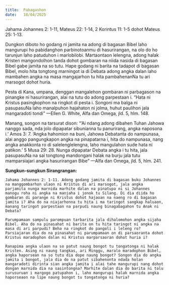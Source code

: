 ```yaml
---
title:  Pabagashon
date:   18/04/2025
---
```


Jahama Johannes 2: 1-11, Mateus 22: 1-14, 2 Korintus 11: 1-5 dohot Mateus 25: 1-13.

Dungkon diboto ho godang ni jamita na adong di bagasan Bibel laho mangurupi ho pabidanghon parbinotoanmu di hasurirangan, na olo do ho tarunjun laho patuduhon i marlobilobi. Martaontaon lelengna, adong halak Kristen mangondolhon tanda dohot gombaran na niida nasida di bagasan Bibel gabe jamita na so tutu. Hape godang ni barita na tadapot di bagasan Bibel, molo hita tongtong marningot ia di Debata adong angka dalan laho mambahen angka na masa mangajarhon tu hita pambahenanNa tu ari marsogot dohot huria.

Pesta di Kana, umpana, denggan mangalehon gombaran ni parbagason na pinangke ni hasurirangan, alai na tutu do adong parpestaan i. “Hata ni Kristus pasingkophon na ringkot di pesta i. Songoni ma balga ni pasupasuNa laho manalpuhon hajahaton ni jolma, huhut paulihon jala mangaradoti tondi” —Ellen G. White, Alfa dan Omega, jld. 5, hlm. 148.

Manang, songon na tarsurat dison: “’Ai ndang adong dibahen Tuhan Jahowa nanggo sada, nda jolo dipapatar sibunianna tu panurirang, angka naposona i.’ Amos 3: 7. ‘Angka hahomion na buni, Jahowa Debatanta do nampunasa, alai anggo pangungkapon angka na pinapatarna i, hita do nampunasa, nang angka anakkonta ro di salelenglelengna, laho mangulahon sude hata ni patikon.’ 5 Musa 29: 28. Nunga dipapatar Debata angka i tu hita, jala pasupasuNa na sai tongtong mandongani halak na burju jala tutu mamparsiajari angka hasurirangan Bibe” —Alfa dan Omega, jld. 5, hlm. 241.

**Sungkun-sungkun Sirangrangan:**

`Jahama Johannes 2: 1-11. Adong godang jamita di bagasan buku Johannes na manggombarhon ulaon ni Kristus di ari marsogot, jala angka parjamita nunga marnida marhite dalan na pinatupa ni si Johannes manogu roha ni angka na manjaha i jonok tu Silang. Di dia diida ho gombaran di parange ni Kristus dohot hajaoan na naeng ro di bagasan jamita i? Aha do na niajarhonna tu hita i ma taringot sangkap haluaon, manang taringot parpestaan na parpudi naung binagabagahon tu Anak ni Debata?`

`Parumpamaan sampulu parompuan tarbarita jala dihalomohon angka sijaha Bibel. Aha do na pinasahat ni barita on tu hita taringot ni angka na masa di ari parpudi? Beha na ringkot do pangoli i leleng ro? Parsiajaran dia do na pinasahat ni parumpamaan on di parsaoranta dohot Kristus maradophon dalan ni Kristus marparsaoran dohot huria i?`

`Ranapima angka ulaon na so patut naung bongot tu tongatonga ni halak Kristen. Asing ni naung tangkas, ari Minggu, maralo maradophon Bibel, angka haporsean na so tutu dia dope naung bongot? Songon dia do angka jamita i bongot, jala dia do na patut sibahenonta ndada holan mangaradoti dirinta sian angka jamita i alai tahe mangurupi nang dohot dongan marnida dia na sasintongna? Marhite dalan dia do barita ni tolu surusuruan i margogo patupahon i, laho mangurupi halak marnida angka haporseaon na lipe naung bongot tu tongatonga ni huria?`